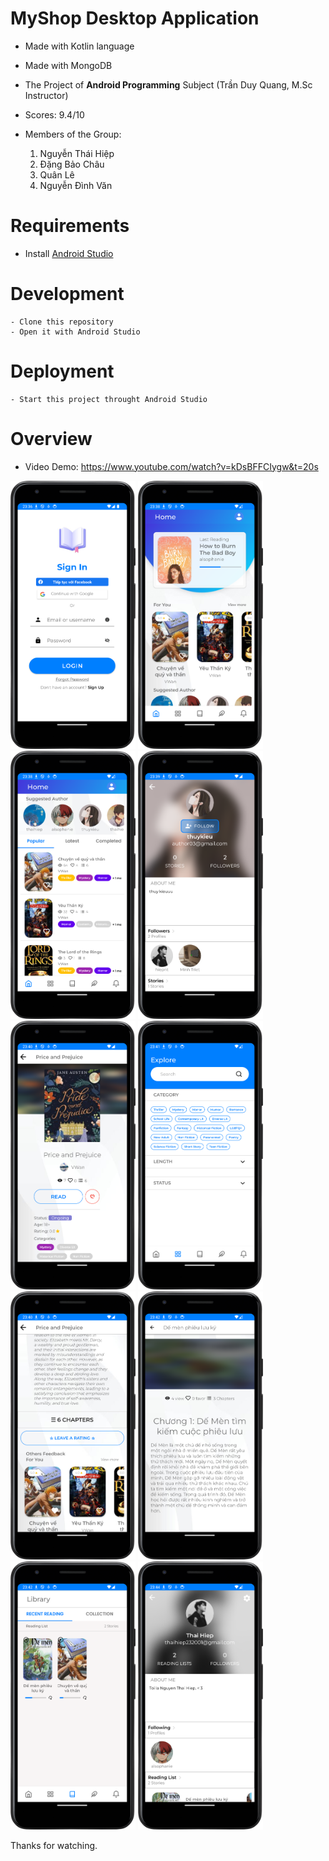 # MyShop Desktop Application

- Made with Kotlin language
- Made with MongoDB
- The Project of **Android Programming** Subject (Trần Duy Quang, M.Sc Instructor)
- Scores: 9.4/10
- Members of the Group:

    1. Nguyễn Thái Hiệp
    2. Đặng Bảo Châu
    3. Quân Lê
    4. Nguyễn Đình Văn

# Requirements

- Install [Android Studio](https://developer.android.com/)

# Development

```
- Clone this repository
- Open it with Android Studio
```

# Deployment

```
- Start this project throught Android Studio
```

# Overview

- Video Demo: https://www.youtube.com/watch?v=kDsBFFCIygw&t=20s

<img src="./Overview/1.png"  width="200">
<img src="./Overview/2.png"  width="200">
<img src="./Overview/3.png"  width="200">
<img src="./Overview/4.png"  width="200">
<img src="./Overview/5.png"  width="200">
<img src="./Overview/6.png"  width="200">
<img src="./Overview/7.png"  width="200">
<img src="./Overview/8.png"  width="200">
<img src="./Overview/9.png"  width="200">
<img src="./Overview/10.png"  width="200">




Thanks for watching.
